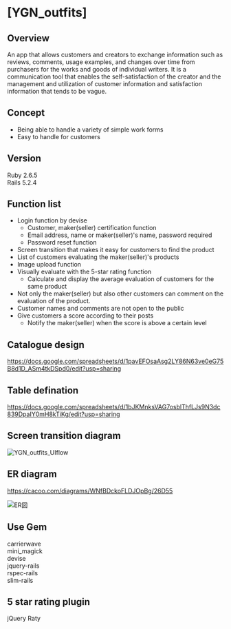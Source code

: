 # [YGN_outfits]
## Overview
 An app that allows customers and creators to exchange information such as reviews, comments, usage examples, and changes over time from purchasers for the works and goods of individual writers.
 It is a communication tool that enables the self-satisfaction of the creator and the management and utilization of customer information and satisfaction information that tends to be vague.

## Concept<br>
 - Being able to handle a variety of simple work forms<br>
 - Easy to handle for customers

## Version<br>
Ruby 2.6.5<br>
Rails 5.2.4

## Function list<br>
- Login function by devise<br>
  - Customer, maker(seller) certification function<br>
  - Email address, name or maker(seller)'s name, password required<br>
  - Password reset function<br>
- Screen transition that makes it easy for customers to find the product<br>
- List of customers evaluating the maker(seller)'s products
- Image upload function<br>
- Visually evaluate with the 5-star rating function
  - Calculate and display the average evaluation of customers for the same product<br>
- Not only the maker(seller) but also other customers can comment on the evaluation of the product.<br>
- Customer names and comments are not open to the public<br>
- Give customers a score according to their posts<br>
  - Notify the maker(seller) when the score is above a certain level<br>

## Catalogue design<br>
https://docs.google.com/spreadsheets/d/1pavEFOsaAsg2LY86N63ve0eG75B8d1D_ASm4tkDSpd0/edit?usp=sharing

## Table defination<br>
https://docs.google.com/spreadsheets/d/1bJKMnksVAG7osblThfLJs9N3dc839DpaIY0mH8kTiKg/edit?usp=sharing

## Screen transition diagram<br>
![YGN_outfits_UIflow]()

## ER diagram<br>
https://cacoo.com/diagrams/WNfBDckoFLDJOpBg/26D55

![ER図](https://cacoo.com/diagrams/WNfBDckoFLDJOpBg-26D55.png)


## Use Gem<br>
carrierwave<br>
mini_magick<br>
devise<br>
jquery-rails<br>
rspec-rails<br>
slim-rails<br>

## 5 star rating plugin
jQuery Raty

